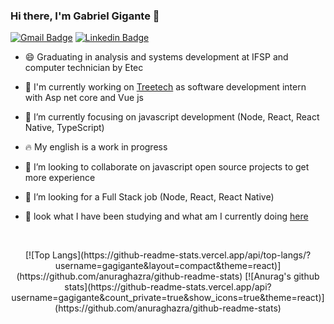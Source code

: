 ### Hi there, I'm Gabriel Gigante 👋
[![Gmail Badge](https://img.shields.io/badge/-gabrielgigante29@gmail.com-c14438?style=flat-square&logo=Gmail&logoColor=white&link=mailto:gabrielgigante29@gmail.com)](mailto:gabrielgigante29@gmail.com)
[![Linkedin Badge](https://img.shields.io/badge/-Gabriel%20Gigante-0e76a8?style=flat-square&logo=Linkedin&logoColor=white&link=https://www.linkedin.com/in/gabriel-gigante/)](https://www.linkedin.com/in/gabriel-gigante/) 

<!--- [![Instagram Badge](https://img.shields.io/badge/-gah.gg-ff2b8e?style=flat-square&logo=Instagram&logoColor=white&link=https://www.instagram.com/gag.gg/)] (https://www.instagram.com/gah.gg/) --->

- :smile: Graduating in analysis and systems development at IFSP and computer technician by Etec
- 🔭 I'm currently working on [Treetech](http://treetech.com.br/) as software development intern with Asp net core and Vue js
- 🌱 I’m currently focusing on javascript development (Node, React, React Native, TypeScript)
- :fire: My english is a work in progress
- :rocket: I’m looking to collaborate on javascript open source projects to get more experience
- 🤔 I’m looking for a Full Stack job (Node, React, React Native)


- :blue_book: look what I have been studying and what am I currently doing [here](https://www.notion.so/Github-repositories-39ea2a741cdc4ead8ab0a8cb30e7520e)
<br/>


<p align="center">  
  [![Top Langs](https://github-readme-stats.vercel.app/api/top-langs/?username=gagigante&layout=compact&theme=react)](https://github.com/anuraghazra/github-readme-stats)
  [![Anurag's github stats](https://github-readme-stats.vercel.app/api?username=gagigante&count_private=true&show_icons=true&theme=react)](https://github.com/anuraghazra/github-readme-stats)
</p>



